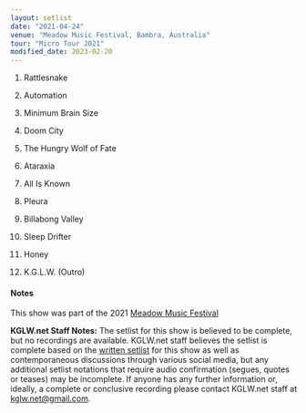 ```yaml
---
layout: setlist
date: "2021-04-24"
venue: "Meadow Music Festival, Bambra, Australia"
tour: "Micro Tour 2021"
modified_date: 2023-02-20
---
```



 1. Rattlesnake

 2. Automation

 3. Minimum Brain Size

 4. Doom City

 5. The Hungry Wolf of Fate

 6. Ataraxia

 7. All Is Known

 8. Pleura

 9. Billabong Valley

10. Sleep Drifter

11. Honey

12. K.G.L.W. (Outro)


#### Notes

This show was part of the 2021 [Meadow Music Festival](https://www.meadowmf.com/) 

**KGLW.net Staff Notes:** The setlist for this show is believed to be complete, but no recordings are available.  KGLW.net staff believes the setlist is complete based on the [written setlist](https://www.reddit.com/r/KGATLW/comments/mxip7s/setlisttttt/) for this show as well as contemporaneous discussions through various social media, but any additional setlist notations that require audio confirmation (segues, quotes or teases) may be incomplete. If anyone has any further information or, ideally, a complete or conclusive recording please contact KGLW.net staff at [kglw.net@gmail.com](email:kglw.net@gmail.com).



